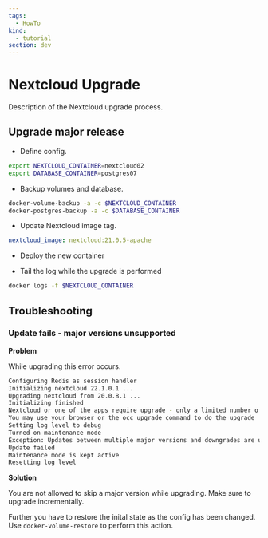 ```yaml
---
tags:
  - HowTo
kind:
  - tutorial
section: dev
---
```

# Nextcloud Upgrade

Description of the Nextcloud upgrade process.

## Upgrade major release

* Define config.

```bash
export NEXTCLOUD_CONTAINER=nextcloud02
export DATABASE_CONTAINER=postgres07
```

* Backup volumes and database.

```bash
docker-volume-backup -a -c $NEXTCLOUD_CONTAINER
docker-postgres-backup -a -c $DATABASE_CONTAINER
```

* Update Nextcloud image tag.

```yml
nextcloud_image: nextcloud:21.0.5-apache
```

* Deploy the new container

* Tail the log while the upgrade is performed

```bash
docker logs -f $NEXTCLOUD_CONTAINER
```

## Troubleshooting

### Update fails - major versions unsupported

**Problem**

While upgrading this error occurs.

```bash
Configuring Redis as session handler
Initializing nextcloud 22.1.0.1 ...
Upgrading nextcloud from 20.0.8.1 ...
Initializing finished
Nextcloud or one of the apps require upgrade - only a limited number of commands are available
You may use your browser or the occ upgrade command to do the upgrade
Setting log level to debug
Turned on maintenance mode
Exception: Updates between multiple major versions and downgrades are unsupported.
Update failed
Maintenance mode is kept active
Resetting log level
```

**Solution**

You are not allowed to skip a major version while upgrading. Make sure to upgrade incrementally.

Further you have to restore the inital state as the config has been changed. Use `docker-volume-restore` to perform this action.
